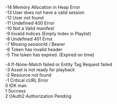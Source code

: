 -14 Memory Allocation in Heap Error\
-13 User does not have a valid session\
-12 User not found\
-11 Undefined 400 Error\
-10 Not a Valid manifest\
-9 Invalid Indices (Empty Index in Playlist)\
-8 Undefined 401 Error\
-7 Missing sessionId / Bearer\
-6 Token has invalid header\
-5 The token has expired. (Expired on time)

-4 If-None-Match failed or Entity Tag Request failed\
-3 Asset is not ready for playback\
-2 Resource not found\
-1 Critical cURL Error\
 0 IDK man\
 1 Success \
 2 OAuth2 Authorization Pending
